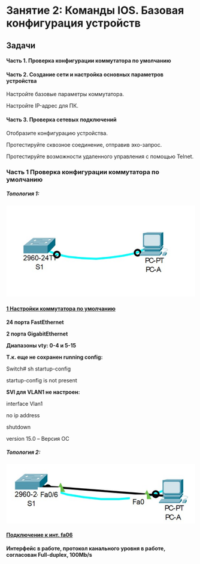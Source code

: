# Занятие 2: Команды IOS. Базовая конфигурация устройств
## Задачи
#### Часть 1. Проверка конфигурации коммутатора по умолчанию
#### Часть 2. Создание сети и настройка основных параметров устройства
Настройте базовые параметры коммутатора.

Настройте IP-адрес для ПК.
#### Часть 3. Проверка сетевых подключений
Отобразите конфигурацию устройства.

Протестируйте сквозное соединение, отправив эхо-запрос.

Протестируйте возможности удаленного управления с помощью Telnet.

### Часть 1 Проверка конфигурации коммутатора по умолчанию
##### Топология 1:
![](Top1.jpg)
#### [1 Настройки коммутатора по умолчанию](def1)
**24 порта FastEthernet**

**2 порта GigabitEthernet**

**Диапазоны vty: 0-4 и 5-15**

**Т.к. еще не сохранен running config:**

Switch# sh startup-config 

startup-config is not present

**SVI для VLAN1 не настроен:**

interface Vlan1

no ip address

shutdown

version 15.0 – Версия ОС
##### Топология 2:
![](Top2.jpg)

#### [Подключение к инт. fa06](Podcfa06)

**Интерфейс в работе, протокол канального уровня в работе, согласован Full-duplex, 100Mb/s**
